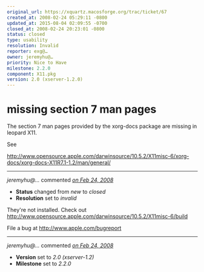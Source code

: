 ```yaml
---
original_url: https://xquartz.macosforge.org/trac/ticket/67
created_at: 2008-02-24 05:29:11 -0800
updated_at: 2015-08-04 02:09:55 -0700
closed_at: 2008-02-24 20:23:01 -0800
status: closed
type: usability
resolution: Invalid
reporter: exg@…
owner: jeremyhu@…
priority: Nice to Have
milestone: 2.2.0
component: X11.pkg
version: 2.0 (xserver-1.2.0)
---
```


missing section 7 man pages
===========================


The section 7 man pages provided by the xorg-docs package are missing in leopard X11.

See

<http://www.opensource.apple.com/darwinsource/10.5.2/X11misc-6/xorg-docs/xorg-docs-X11R7.1-1.2/man/general/>



---

*jeremyhu@…* commented *[on Feb 24, 2008](https://xquartz.macosforge.org/trac/ticket/67#comment:1 "February 24, 2008 at 8:23 PM PST")*

-   **Status** changed from *new* to *closed*
-   **Resolution** set to *invalid*

They're not installed. Check out <http://www.opensource.apple.com/darwinsource/10.5.2/X11misc-6/build>

File a bug at <http://www.apple.com/bugreport>



---

*jeremyhu@…* commented *[on Feb 24, 2008](https://xquartz.macosforge.org/trac/ticket/67#comment:2 "February 24, 2008 at 8:23 PM PST")*

-   **Version** set to *2.0 (xserver-1.2)*
-   **Milestone** set to *2.2.0*



